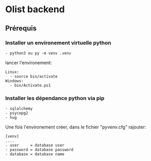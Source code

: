 # Olist backend

## Prérequis

### Installer un environement virtuelle python

    - python3 ou py -m venv .venv
  
lancer l'environement:

    Linux: 
      - source bin/activate
    Windows:
      - bin/Activate.ps1

### Installer les dépendance python via pip
    - sqlalchemy
    - psycopg2
    - hug

Une fois l'environement créer, dans le fichier "pyvenv.cfg" rajouter:

    [venv]
    ....
    - user     = database user
    - password = database password
    - database = database name

